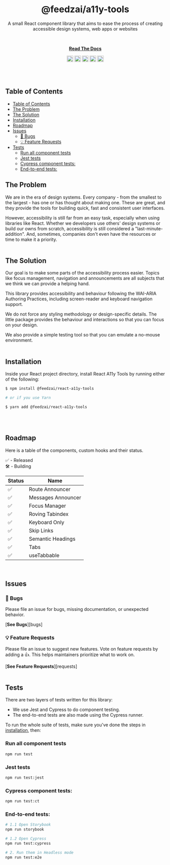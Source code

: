 <div align="center">
<h1>@feedzai/a11y-tools</h1>

<p>A small React component library that aims to ease the process of creating accessible design systems, web apps or websites</p>

<br />

[**Read The Docs**](https://react-a11y-tools.wiki)

</div>

<p align="center">
  <img height="20" loading="lazy" alt="Latest Release" src="https://badgen.net/npm/v/@feedzai/react-a11y-tools"/>
  <img height="20" loading="lazy" alt="Bundle Size" src="https://badgen.net/bundlephobia/minzip/@feedzai/react-a11y-tools"/>
  <img height="20" loading="lazy" alt="Tree Shaking Support" src="https://badgen.net/bundlephobia/tree-shaking/@feedzai/react-a11y-tools"/>
  <img height="20" loading="lazy" alt="Dependency Count" src="https://badgen.net/bundlephobia/dependency-count/@feedzai/react-a11y-tools"/>
  <img height="20" loading="lazy" alt="MIT License" src="https://badgen.net/npm/license/@feedzai/react-a11y-tools"/>
</p>
<br />
<br/>

## Table of Contents

<!-- START doctoc generated TOC please keep comment here to allow auto update -->
<!-- DON'T EDIT THIS SECTION, INSTEAD RE-RUN doctoc TO UPDATE -->

- [Table of Contents](#table-of-contents)
- [The Problem](#the-problem)
- [The Solution](#the-solution)
- [Installation](#installation)
- [Roadmap](#roadmap)
- [Issues](#issues)
  - [🐛 Bugs](#-bugs)
  - [💡 Feature Requests](#-feature-requests)
- [Tests](#tests)
  - [Run all component tests](#run-all-component-tests)
  - [Jest tests](#jest-tests)
  - [Cypress component tests:](#cypress-component-tests)
  - [End-to-end tests:](#end-to-end-tests)

<!-- END doctoc generated TOC please keep comment here to allow auto update -->

## The Problem

We are in the era of design systems. Every company - from the smallest to the largest - has one or has thought about making one. These are great, and they provide the tools for building quick, fast and consistent user interfaces.

However, accessibility is still far from an easy task, especially when using libraries like React. Whether we developers use others' design systems or build our owns from scratch, accessibility is still considered a "last-minute-addition". And, sometimes, companies don't even have the resources or time to make it a priority.
<br />
<br/>

## The Solution

Our goal is to make some parts of the accessibility process easier. Topics like focus management, navigation and announcements are all subjects that we think we can provide a helping hand.

This library provides accessibility and behaviour following the WAI-ARIA Authoring Practices, including screen-reader and keyboard navigation support.

We do not force any styling methodology or design-specific details. The little package provides the behaviour and interactions so that you can focus on your design.

We also provide a simple testing tool so that you can emulate a no-mouse environment.
<br />
<br/>

## Installation

Inside your React project directory, install React A11y Tools by running either of the following:

```sh
$ npm install @feedzai/react-a11y-tools

# or if you use Yarn

$ yarn add @feedzai/react-a11y-tools
```

<br />
<br/>

## Roadmap

Here is a table of the components, custom hooks and their status.

✅ - Released<br/>
🛠 - Building<br/>

| Status | Name               |
| ------ | ------------------ |
| ✅     | Route Announcer    |
| ✅     | Messages Announcer |
| ✅     | Focus Manager      |
| ✅     | Roving Tabindex    |
| ✅     | Keyboard Only      |
| ✅     | Skip Links         |
| ✅     | Semantic Headings  |
| ✅     | Tabs               |
| ✅     | useTabbable        |

<br/>

## Issues

### 🐛 Bugs

Please file an issue for bugs, missing documentation, or unexpected behavior.

[**See Bugs**][bugs]
<br />

### 💡 Feature Requests

Please file an issue to suggest new features. Vote on feature requests by adding
a 👍. This helps maintainers prioritize what to work on.

[**See Feature Requests**][requests]
<br />
<br/>

## Tests

There are two layers of tests written for this library:

- We use Jest and Cypress to do component testing.
- The end-to-end tests are also made using the Cypress runner.

To run the whole suite of tests, make sure you've done the steps in [installation](#installation), then:

### Run all component tests

```sh
npm run test
```

### Jest tests

```sh
npm run test:jest
```

### Cypress component tests:

```sh
npm run test:ct
```

### End-to-end tests:

```sh
# 1.1 Open Storybook
npm run storybook

# 1.2 Open Cypress
npm run test:cypress

# 2. Run them in Headless mode
npm run test:e2e
```
